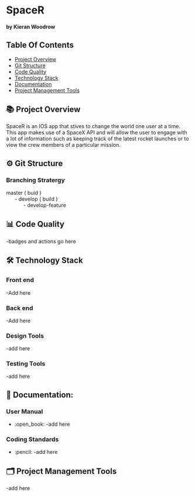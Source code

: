 # SpaceR
#### by Kieran Woodrow

## Table Of Contents
- [Project Overview](#books-project-overview)
- [Git Structure](#gear-git-structure)
- [Code Quality](#bar_chart_code-quality)
- [Technology Stack](#hammer_and_wrench-technology-stack)
- [Documentation](#page-facing-up-documentation)
- [Project Management Tools](#card_index_dividers-project-management-tools)

## :books: Project Overview
SpaceR is an IOS app that stives to change the world one user at a time. This app makes use of a SpaceX API and will allow the user to engage with a lot of information such as keeping track of the latest rocket launches or to view the crew members of a particular mission.

## :gear: Git Structure
### Branching Stratergy

master ( buid )
</br>
&nbsp;&nbsp;&nbsp;&nbsp;&nbsp;&nbsp;- develop ( build )
</br>
&nbsp;&nbsp;&nbsp;&nbsp;&nbsp;&nbsp;&nbsp;&nbsp;&nbsp;&nbsp;&nbsp;&nbsp;- develop-feature

## :bar_chart: Code Quality

-badges and actions go here

## :hammer_and_wrench: Technology Stack

### Front end 
-Add here

### Back end 
-Add here

### Design Tools
-add here

### Testing Tools
-add here

## :page_facing_up: Documentation:

### User Manual
<ul>
  <li> :open_book: -add here</li>
</ul>

### Coding Standards
<ul>
  <li> :pencil: -add here</li>
</ul>

## :card_index_dividers: Project Management Tools

-add here 







